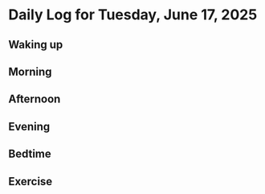 # Daily Log for Tuesday, June 17, 2025

## Waking up

## Morning

## Afternoon

## Evening

## Bedtime

## Exercise

